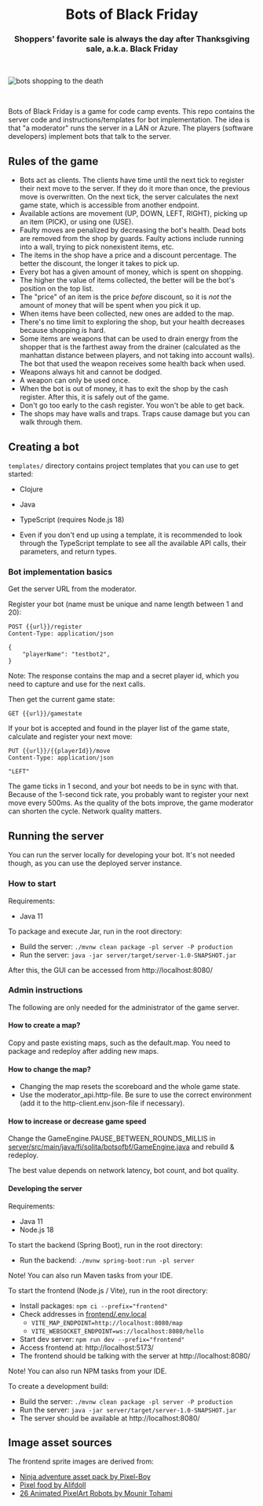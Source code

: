 <h1 align="center">Bots of Black Friday</h1>
<h3 align="center">Shoppers' favorite sale is always the day after Thanksgiving sale, a.k.a. Black Friday</h3>

<br>

![bots shopping to the death](bots.png)

<br>

Bots of Black Friday is a game for code camp events. This repo contains the server code and instructions/templates for bot implementation. The idea is that "a moderator" runs the server in a LAN or Azure. The players (software developers) implement bots that talk to the server.

## Rules of the game

* Bots act as clients. The clients have time until the next tick to register their next move to the server. 
  If they do it more than once, the previous move is overwritten. 
  On the next tick, the server calculates the next game state, which is accessible from another endpoint.
* Available actions are movement (UP, DOWN, LEFT, RIGHT), picking up an item (PICK), or using one (USE).
* Faulty moves are penalized by decreasing the bot's health.  Dead
  bots are removed from the shop by guards.  Faulty actions include
  running into a wall, trying to pick nonexistent items, etc.
* The items in the shop have a price and a discount percentage. The
  better the discount, the longer it takes to pick up.
* Every bot has a given amount of money, which is spent on shopping.
* The higher the value of items collected, the better will be the bot's
  position on the top list.
* The "price" of an item is the price *before* discount, so it is *not*
  the amount of money that will be spent when you pick it up.
* When items have been collected, new ones are added to the map.
* There's no time limit to exploring the shop, but your health decreases because shopping is hard.
* Some items are weapons that can be used to drain energy from the shopper that is the farthest away from the drainer
  (calculated as the manhattan distance between players, and not taking
  into account walls). The bot that used the weapon receives some health back when used.
* Weapons always hit and cannot be dodged.
* A weapon can only be used once.
* When the bot is out of money, it has to exit the shop by the cash
  register.  After this, it is safely out of the game.
* Don't go too early to the cash register.  You won't be able to get
  back.
* The shops may have walls and traps. Traps cause damage but you can walk through them.

## Creating a bot

``templates/`` directory contains project templates that you can use to get started:

* Clojure
* Java
* TypeScript (requires Node.js 18)

* Even if you don't end up using a template, it is recommended to look through the TypeScript template to see all the available API calls, their parameters, and return types.

### Bot implementation basics

Get the server URL from the moderator.

Register your bot (name must be unique and name length between 1 and 20):
```
POST {{url}}/register
Content-Type: application/json

{
    "playerName": "testbot2",
}
```
Note: The response contains the map and a secret player id, which you need to capture and use for the next calls.

Then get the current game state:
```
GET {{url}}/gamestate
```

If your bot is accepted and found in the player list of the game state, calculate and register your next move:
```
PUT {{url}}/{{playerId}}/move
Content-Type: application/json

"LEFT"
```

The game ticks in 1 second, and your bot needs to be in sync with that. 
Because of the 1-second tick rate, you probably want to register your next move every 500ms.
As the quality of the bots improve, the game moderator can shorten the cycle. Network quality matters. 

## Running the server

You can run the server locally for developing your bot. It's not needed though, as you can use the deployed server instance.

### How to start

Requirements:

* Java 11

To package and execute Jar, run in the root directory:

- Build the server: `./mvnw clean package -pl server -P production`
- Run the server: `java -jar server/target/server-1.0-SNAPSHOT.jar`

After this, the GUI can be accessed from http://localhost:8080/

### Admin instructions

The following are only needed for the administrator of the game server.

#### How to create a map?

Copy and paste existing maps, such as the default.map. You need to package and redeploy after adding new maps.

#### How to change the map?

* Changing the map resets the scoreboard and the whole game state.
* Use the moderator_api.http-file. Be sure to use the correct environment (add it to the http-client.env.json-file if necessary).

#### How to increase or decrease game speed

Change the GameEngine.PAUSE_BETWEEN_ROUNDS_MILLIS in [server/src/main/java/fi/solita/botsofbf/GameEngine.java](server/src/main/java/fi/solita/botsofbf/GameEngine.java) and rebuild & redeploy. 

The best value depends on network latency, bot count, and bot quality.

#### Developing the server

Requirements:

* Java 11
* Node.js 18

To start the backend (Spring Boot), run in the root directory:

- Run the backend: `./mvnw spring-boot:run -pl server`

Note! You can also run Maven tasks from your IDE.

To start the frontend (Node.js / Vite), run in the root directory:

- Install packages: `npm ci --prefix="frontend"`
- Check addresses in [frontend/.env.local](frontend/.env.local)
  - `VITE_MAP_ENDPOINT=http://localhost:8080/map`
  - `VITE_WEBSOCKET_ENDPOINT=ws://localhost:8080/hello`
- Start dev server: `npm run dev --prefix="frontend"`
- Access frontend at: http://localhost:5173/
- The frontend should be talking with the server at http://localhost:8080/

Note! You can also run NPM tasks from your IDE.

To create a development build:

- Build the server: `./mvnw clean package -pl server -P production`
- Run the server: `java -jar server/target/server-1.0-SNAPSHOT.jar`
- The server should be available at http://localhost:8080/

## Image asset sources

The frontend sprite images are derived from:

* [Ninja adventure asset pack by Pixel-Boy](https://pixel-boy.itch.io/ninja-adventure-asset-pack)
* [Pixel food by Alifdoll](https://alifdoll.itch.io/pixel-food-asset)
* [26 Animated PixelArt Robots by Mounir Tohami](https://mounirtohami.itch.io/26-animated-pixelart-robots)
